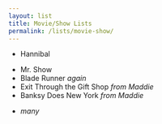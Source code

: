 ```yaml
---
layout: list
title: Movie/Show Lists
permalink: /lists/movie-show/
---
```


- Hannibal

<!--two items:-->

- Mr. Show
- Blade Runner _again_
- Exit Through the Gift Shop _from Maddie_
- Banksy Does New York _from Maddie_

<!--two items:-->

- _many_
